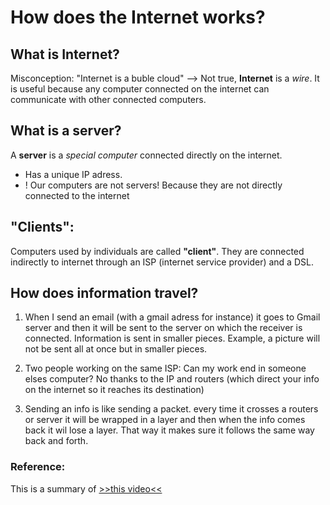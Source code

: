 # How does the Internet works?
## What is Internet?
Misconception: "Internet is a buble cloud" --> Not true, **Internet** is a *wire*.
It is useful because any computer connected on the internet can communicate with other connected computers.

## What is a server?
A **server** is a *special computer* connected directly on the internet.
- Has a unique IP adress.
- ! Our computers are not servers! Because they are not directly connected to the internet

## "Clients":
Computers used by individuals are called **"client"**. They are connected indirectly to internet through an ISP (internet service provider) and a DSL.

## How does information travel?
1. When I send an email (with a gmail adress for instance) it goes to Gmail server and then it will be sent to the server on which the receiver is connected.
Information is sent in smaller pieces. Example, a picture will not be sent all at once but in smaller pieces.

2. Two people working on the same ISP: Can my work end in someone elses computer?
No thanks to the IP and routers (which direct your info on the internet so it reaches its destination)

3. Sending an info is like sending a packet. every time it crosses a routers or server it will be wrapped in a layer and then when the info comes back it wil lose a layer. That way it makes sure it follows the same way back and forth.

### Reference:
This is a summary of [>>this video<<](https://www.youtube.com/watch?v=7_LPdttKXPc)